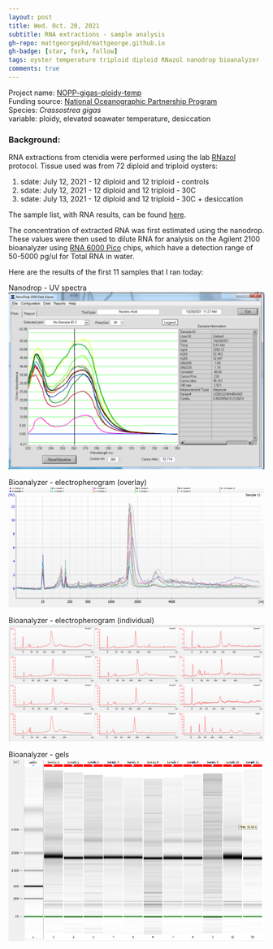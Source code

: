 ```yaml
---
layout: post
title: Wed. Oct. 20, 2021
subtitle: RNA extractions - sample analysis
gh-repo: mattgeorgephd/mattgeorge.github.io
gh-badge: [star, fork, follow]
tags: oyster temperature triploid diploid RNazol nanodrop bioanalyzer
comments: true
---
```


Project name: [NOPP-gigas-ploidy-temp](https://github.com/mattgeorgephd/NOPP-gigas-ploidy-temp) <br />
Funding source: [National Oceanographic Partnership Program](https://www.nopp.org/) <br />
Species: *Crassostrea gigas* <br />
variable: ploidy, elevated seawater temperature, desiccation <br />

### Background:
RNA extractions from ctenidia were performed using the lab [RNazol](https://github.com/RobertsLab/resources/blob/master/protocols/rna_isolation_rnazol_rt.md) protocol. Tissue used was from 72 diploid and triploid oysters:

1. sdate: July 12, 2021 - 12 diploid and 12 triploid - controls
2. sdate: July 12, 2021 - 12 diploid and 12 triploid - 30C
3. sdate: July 13, 2021 - 12 diploid and 12 triploid - 30C + desiccation

The sample list, with RNA results, can be found [here](https://docs.google.com/spreadsheets/d/1KY6P25HEmrDeszph56OY7tI1vAOd2rXxQ8wfZtCM7g0/edit?usp=sharing).

The concentration of extracted RNA was first estimated using the nanodrop. These values were then used to dilute RNA for analysis on the Agilent 2100 bioanalyzer using [RNA 6000 Pico](https://www.agilent.com/cs/library/usermanuals/Public/G2938-90046_RNA600Pico_KG_EN.pdf) chips, which have a detection range of 50-5000 pg/ul for Total RNA in water.

Here are the results of the first 11 samples that I ran today:

Nanodrop - UV spectra
![](/post_images/102021/20211020_NOPP-gigas-ploidy-temp_s1-11.png)

Bioanalyzer - electropherogram (overlay)
![](/post_images/102021/20211020_all_electropherogram.jpg)

Bioanalyzer - electropherogram (individual)
![](/post_images/102021/20211020_all_electro.png)

Bioanalyzer - gels
![](/post_images/102021/20211020_all_gels.png)
